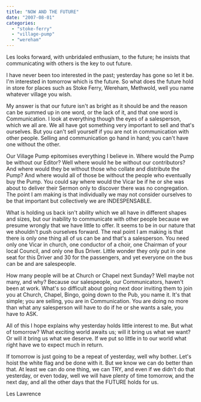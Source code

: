 ```yaml
---
title: "NOW AND THE FUTURE"
date: "2007-08-01"
categories: 
  - "stoke-ferry"
  - "village-pump"
  - "wereham"
---
```


Les looks forward, with unbridaled enthusiam, to the future; he insists that communicating with others is the key to out future.

I have never been too interested in the past; yesterday has gone so let it be. I'm interested in tomorrow which is the future. So what does the future hold in store for places such as Stoke Ferry, Wereham, Methwold, well you name whatever village you wish.

My answer is that our future isn't as bright as it should be and the reason can be summed up in one word, or the lack of it, and that one word is Communication. I look at everything though the eyes of a salesperson, which we all are. We all have got something very important to sell and that's ourselves. But you can't sell yourself if you are not in communication with other people. Selling and communication go hand in hand; you can't have one without the other.

Our Village Pump epitomises everything I believe in. Where would the Pump be without our Editor? Well where would he be without our contributors? And where would they be without those who collate and distribute the Pump? And where would all of those be without the people who eventually buy the Pump. You could say where would the Vicar be if he or she was about to deliver their Sermon only to discover there was no congregation. The point I am making is that individually we may not consider ourselves to be that important but collectively we are INDESPENSABLE.

What is holding us back isn't ability which we all have in different shapes and sizes, but our inability to communicate with other people because we presume wrongly that we have little to offer. It seems to be in our nature that we shouldn't push ourselves forward. The real point I am making is that there is only one thing all of us can be and that's a salesperson. You need only one Vicar in church, one conductor of a choir, one Chairman of your local Council, and only one Bus Driver. Little wonder they only put in one seat for this Driver and 30 for the passengers, and yet everyone on the bus can be and are salespeople.

How many people will be at Church or Chapel next Sunday? Well maybe not many, and why? Because our salespeople, our Communicators, haven't been at work. What's so difficult about going next door inviting them to join you at Church, Chapel, Bingo, going down to the Pub, you name it. It's that simple; you are selling, you are in Communication. You are doing no more than what any salesperson will have to do if he or she wants a sale, you have to ASK.

All of this I hope explains why yesterday holds little interest to me. But what of tomorrow? What exciting world awaits us; will it bring us what we want? Or will it bring us what we deserve. If we put so little in to our world what right have we to expect much in return.

If tomorrow is just going to be a repeat of yesterday, well why bother. Let's hoist the white flag and be done with it. But we know we can do better than that. At least we can do one thing, we can TRY, and even if we didn't do that yesterday, or even today, well we will have plenty of time tomorrow, and the next day, and all the other days that the FUTURE holds for us.

Les Lawrence
